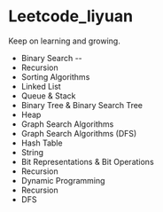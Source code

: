 # Leetcode_liyuan
Keep on learning and growing.

- Binary Search
-- 
- Recursion 
- Sorting Algorithms
- Linked List
- Queue & Stack
- Binary Tree & Binary Search Tree
- Heap 
- Graph Search Algorithms
- Graph Search Algorithms (DFS)
- Hash Table
- String
- Bit Representations & Bit Operations
- Recursion
- Dynamic Programming
- Recursion
- DFS
